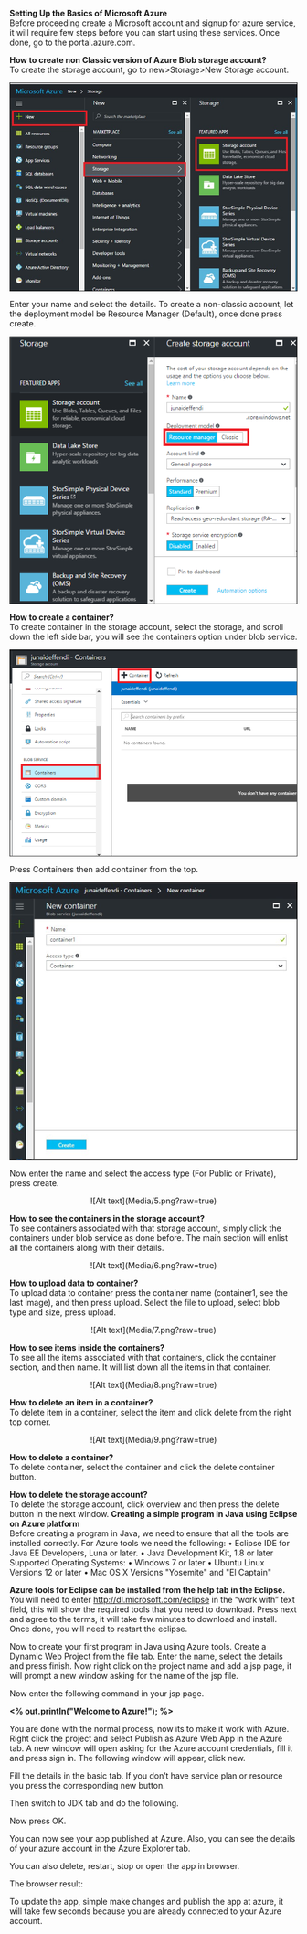<b>Setting Up the Basics of Microsoft Azure </b><br />
Before proceeding create a Microsoft account and signup for azure service, it will require few steps before you can start using these services. Once done, go to the portal.azure.com.

<b>How to create non Classic version of Azure Blob storage account?</b><br />
To create the storage account, go to new>Storage>New Storage account.

<img src='Media/1.png?raw=true' align='middle' />

Enter your name and select the details. To create a non-classic account, let the deployment model be Resource Manager (Default), once done press create. 

<img src='Media/2.png?raw=true' align='middle' />

<b>How to create a container?</b><br />
To create container in the storage account, select the storage, and scroll down the left side bar, you will see the containers option under blob service.

<img src='Media/3.png?raw=true' align='middle' />

Press Containers then add container from the top.

<img src='Media/4.png?raw=true' align='middle' />

Now enter the name and select the access type (For Public or Private), press create.

<center>![Alt text](Media/5.png?raw=true)</center>

<b>How to see the containers in the storage account?</b><br />
To see containers associated with that storage account, simply click the containers under blob service as done before. The main section will enlist all the containers along with their details.

<center>![Alt text](Media/6.png?raw=true)</center>

<b>How to upload data to container?</b><br />
To upload data to container press the container name (container1, see the last image), and then press upload.
Select the file to upload, select blob type and size, press upload.

<center>![Alt text](Media/7.png?raw=true)</center>

<b>How to see items inside the containers?</b><br />
To see all the items associated with that containers, click the container section, and then name. It will list down all the items in that container.

<center>![Alt text](Media/8.png?raw=true)</center>

<b>How to delete an item in a container?</b><br />
To delete item in a container, select the item and click delete from the right top corner.

<center>![Alt text](Media/9.png?raw=true)</center>

<b>How to delete a container?</b><br />
To delete container, select the container and click the delete container button.

<b>How to delete the storage account?</b><br />
To delete the storage account, click overview and then press the delete button in the next window.
<b>
Creating a simple program in Java using Eclipse on Azure platform</b><br />
Before creating a program in Java, we need to ensure that all the tools are installed correctly. For Azure tools we need the following:
•	Eclipse IDE for Java EE Developers, Luna or later.
•	Java Development Kit, 1.8 or later
Supported Operating Systems:
•	Windows 7 or later
•	Ubuntu Linux Versions 12 or later
•	Mac OS X Versions "Yosemite" and "El Captain"

<b>Azure tools for Eclipse can be installed from the help tab in the Eclipse.</b><br />
You will need to enter http://dl.microsoft.com/eclipse in the “work with” text field, this will show the required tools that you need to download.
Press next and agree to the terms, it will take few minutes to download and install. Once done, you will need to restart the eclipse.

Now to create your first program in Java using Azure tools.
Create a Dynamic Web Project from the file tab. Enter the name, select the details and press finish.
Now right click on the project name and add a jsp page, it will prompt a new window asking for the name of the jsp file.

Now enter the following command in your jsp page.
<body><b><% out.println("Welcome to Azure!"); %></b></body>

You are done with the normal process, now its to make it work with Azure.
Right click the project and select Publish as Azure Web App in the Azure tab.
A new window will open asking for the Azure account credentials, fill it and press sign in.
The following window will appear, click new. 

Fill the details in the basic tab. If you don’t have service plan or resource you press the corresponding new button.

Then switch to JDK tab and do the following.

Now press OK.

You can now see your app published at Azure. Also, you can see the details of your azure account in the Azure Explorer tab. 

You can also delete, restart, stop or open the app in browser.


The browser result:


To update the app, simple make changes and publish the app at azure, it will take few seconds because you are already connected to your Azure account.
